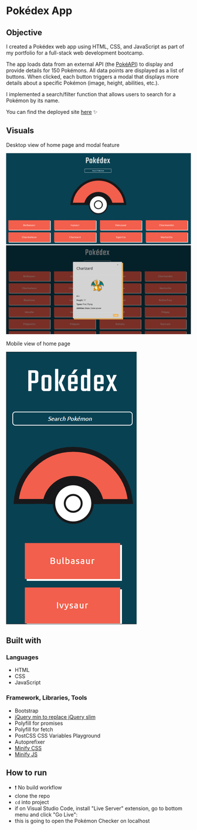 # Pokédex App

## Objective

I created a Pokédex web app using HTML, CSS, and JavaScript as part of my portfolio for a full-stack web development bootcamp.

The app loads data from an external API (the [PokéAPI](https://pokeapi.co/api/v2/pokemon/?limit=150)) to display and provide details for 150 Pokémons. All data points are displayed as a list of buttons. When clicked, each button triggers a modal that displays more details about a specific Pokémon (image, height, abilities, etc.).

I implemented a search/filter function that allows users to search for a Pokémon by its name.

You can find the deployed site [here](https://tessa-tum.github.io/js-pokedex/) :sparkles:

## Visuals

Desktop view of home page and modal feature

![pokedex_desktop](https://github.com/tessa-tum/js-pokedex/blob/main/img/assets/pokedex_desktop.PNG)
![pokedex_modal](https://github.com/tessa-tum/js-pokedex/blob/main/img/assets/pokedex_modal.PNG)

Mobile view of home page

![pokedex_mobile](https://github.com/tessa-tum/js-pokedex/blob/main/img/assets/pokedex_mobile.PNG)

## Built with

### Languages
- HTML
- CSS
- JavaScript

### Framework, Libraries, Tools
- Bootstrap
- [jQuery min to replace jQuery slim](https://releases.jquery.com/)
- Polyfill for promises
- Polyfill for fetch
- PostCSS CSS Variables Playground
- Autoprefixer
- [Minify CSS](https://www.toptal.com/developers/cssminifier)
- [Minify JS](https://www.toptal.com/developers/javascript-minifier)

## How to run 

-  :exclamation: No build workflow
- clone the repo
- `cd` into project
- if on Visual Studio Code, install "Live Server" extension, go to bottom menu and click "Go Live": <br>
- this is going to open the Pokémon Checker on localhost